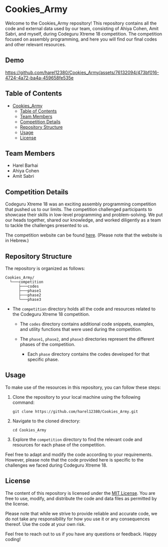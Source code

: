 # Cookies_Army

Welcome to the Cookies_Army repository!
This repository contains all the code and external data used by our team, consisting of Ahiya Cohen, Amit Sabri, and myself, during Codeguru Xtreme 18 competition.
The competition focused on assembly programming, and here you will find our final codes and other relevant resources.

## Demo

https://github.com/harel12380/Cookies_Army/assets/76132094/473bf016-4724-4a72-ba4a-459658fe535e

## Table of Contents

- [Cookies_Army](#cookies_army)
  - [Table of Contents](#table-of-contents)
  - [Team Members](#team-members)
  - [Competition Details](#competition-details)
  - [Repository Structure](#repository-structure)
  - [Usage](#usage)
  - [License](#license)

## Team Members

- Harel Barhai
- Ahiya Cohen
- Amit Sabri

## Competition Details

Codeguru Xtreme 18 was an exciting assembly programming competition that pushed us to our limits.
The competition challenged participants to showcase their skills in low-level programming and problem-solving.
We put our heads together, shared our knowledge, and worked diligently as a team to tackle the challenges presented to us.

The competition website can be found [here](https://codeguru.co.il/Xtreme/). (Please note that the website is in Hebrew.)

## Repository Structure

The repository is organized as follows:

```
Cookies_Army/
  └───competition
      ├───codes
      ├───phase1
      ├───phase2
      └───phase3
```

- The `competition` directory holds all the code and resources related to the Codeguru Xtreme 18 competition.

  - The `codes` directory contains additional code snippets, examples, and utility functions that were used during the competition.
  - The `phase1`, `phase2`, and `phase3` directories represent the different phases of the competition.

    - Each `phase` directory contains the codes developed for that specific phase.

## Usage

To make use of the resources in this repository, you can follow these steps:

1. Clone the repository to your local machine using the following command:

   ```
   git clone https://github.com/harel12380/Cookies_Army.git
   ```
2. Navigate to the cloned directory:

   ```
   cd Cookies_Army
   ```
3. Explore the `competition` directory to find the relevant code and resources for each phase of the competition.

Feel free to adapt and modify the code according to your requirements. However, please note that the code provided here is specific to the challenges we faced during Codeguru Xtreme 18.

## License

The content of this repository is licensed under the [MIT License](LICENSE).
You are free to use, modify, and distribute the code and data files as permitted by the license.

Please note that while we strive to provide reliable and accurate code, we do not take any responsibility for how you use it or any consequences thereof. Use the code at your own risk.

Feel free to reach out to us if you have any questions or feedback. Happy coding!

